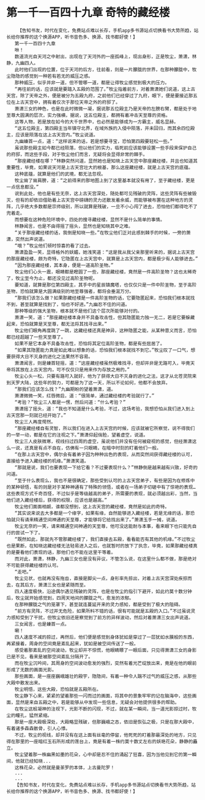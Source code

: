 # 第一千一百四十九章 奇特的藏经楼
        【告知书友，时代在变化，免费站点难以长存，手机app多书源站点切换看书大势所趋，站长给你推荐的这个换源APP，听书音色多、换源、找书都好使！】
       第一千一百四十九章
       咻！
       数道流光自天河之中射出，出现在了天河外的一座孤峰上，现出身形，正是牧尘，萧潇，林静，九幽四人。
       此时他们出现的位置，位于天河的后方，往前看，则是一片朦胧的世界，在那种朦胧中，牧尘隐隐的感觉到一种若有若无的威压之感。
       那种威压，似乎并非一道，但不管哪一道，都是让得牧尘感觉到极大的压力。
       “再往前的话，应该就是要踏入五殿的范围了。”牧尘指着前方，对着萧潇她们说道，这上古天宫，除了天帝之外，便是被分为五殿九府，之前他们已经穿过了九府，眼下，便是要接近那五位在上古天宫中，拥有着仅次于那位天帝之外的府邸了。
       萧潇三女的神色，也是在此时微微一凝，据说那五位殿主乃是天帝的左膀右臂，都是处于地至尊大圆满的层次，实力强横，据说，这五位殿主，都拥有着冲击天至尊的资格。
       这等人物，若是放在如今的大千世界中，也必然是能够成为一方霸主，威名显赫。
       “这五位殿主，第四殿主当年镇守北界，在域外族的入侵中陨落，并未回归，而其余四位殿主，应该是陨落在这上古天宫内。”牧尘说道。
       九幽螓首一点，道：“这样说来的话，若是想要寻宝，恐怕第四殿要轻松一些。”
       虽说那些殿主如今都已经陨落，但以他们的实力，临死前应该能够设置一些手段来保护自己的府邸，而这些手段，对于牧尘他们而言，无疑将会显得非常的棘手。
       “那座藏经楼在哪？”林静突然问道，显然她也是知晓上古天宫中那座藏经楼，并且也知道其重要性，毕竟，如果说天河是上古天宫壮大的根基，那么这座藏经楼，就是上古天宫的底蕴。
       这种底蕴，就算是他们的武境，都无法忽视。
       牧尘耸了耸肩膀，道：“之前得来的那地图上到了这里基本就没有用了，至于藏经楼，更是一点信息都没。”
       说到此处，他也是有些无奈，这上古天宫深处，随处都可见残破的灵阵，这些灵阵有些被毁灭，但有的却依旧借助着上古天宫中磅礴的灵力还散发着余威，而能够被布置在这种地方的灵阵，几乎绝大多数都是宗师级别，所以就算是残破，一旦不小心闯了进去，恐怕他们都得吃不了兜着走。
       而想要在这种危险环境中，四处的搜寻藏经楼，显然不是什么简单的事情。
       林静闻言，也是不由得摇了摇头，显然也是知晓其中之难。
       “关于那座藏经楼的话，我倒是知晓一些。”在牧尘他们正对此感到棘手的时候，一旁的萧潇，突然出声说道。
       “哦？”牧尘他们顿时惊喜的看了过去。
       萧潇盈盈一笑，显得格外的妖媚，她浅笑道：“这是我从我父亲那里听来的，据说上古天宫的那座藏经楼，颇为奇特，它隐匿在上古天宫中，就算是上古天宫内，都是极少有人能够进去。”
       “因为那座藏经楼，其本身，便是一道高阶圣物。”
       牧尘他们心头一震，眼睛都是瞪圆了一些，那座藏经楼，竟然是一件高阶圣物？这也太稀奇了，牧尘至今为止，都还没见过高阶圣物呢。
       要知道，就算是那位第四殿主，其手中的星辰镇魔塔，也仅仅只是一件中阶圣物，至于高阶圣物，恐怕就算是大圆满级别的地至尊强者，都将会垂涎万分。
       “那我们该怎么做？如果那藏经楼是一件高阶圣物的话，它要隐匿起来，恐怕我们根本就找不到，甚至就算是找到了，怕也不好进。”九幽忍不住的问道。
       那种等级的强大圣物，根本就不是他们这个层次所能够对付的。
       萧潇一笑，道：“那座藏经楼本身并不具备攻击性，但其隐匿能力独一无二，若是它要躲藏起来，恐怕就算是天至尊，都无法将其找寻出来。”
       牧尘他们眼角再度跳了一跳，这藏经楼还真是神异，这种隐匿之能，从某种意义而言，恐怕都已经超越了一些天至尊了。
       如果不是它本身不具备攻击性，恐怕将其定位高阶圣物，都是有些屈居了。
       “如果其隐匿能力真是如此难以想象的话，恐怕我们根本就找不到它。”牧尘叹了一口气，想要获得大日不灭身的进化之法果然不容易。
       萧潇闻言，则是螓首轻摇，道：“这座藏经楼虽然极难找寻，但却并非是无路可入，毕竟天帝将其放在上古天宫内，可不仅仅只是用来作为存放之用的。”
       牧尘心头一松，只要有路可入就好，他为了获得大日不灭身的进化之法，这才从北苍灵院来到天罗大陆，这些年的努力，可都是为了这一天，所以不论如何，他都不会放弃。
       “那我们应该怎么找？”九幽期盼的望着萧潇，道。
       萧潇微微一笑，红唇微启，道：“很简单，通过藏经楼的考验就行了。”
       “考验？”牧尘三人都是一愣，然后问道：“什么考验？”
       萧潇摇了摇头，道：“我也不知道是什么考验，不过，这场考验，我想恐怕从我们进入到上古天宫那一刻就已经开始了。”
       牧尘三人再度愕然。
       “那座藏经楼自有灵智，所以我们在进入上古天宫的时候，应该就被它所察觉，说不得我们的一举一动，都是在它的注视之下。”萧潇仰起俏脸，望着虚空，说道。
       牧尘三人皮肤微寒，视线扫过四周的虚空，虽说他们并没有任何被窥视的感觉，但经萧潇这么一说，还真是有点不自在，仿佛有一只眼睛，在暗中时刻的盯着他们一般。
       “在那上古天宫中，偶尔会有着弟子因为种种出色的表现，从而突然间获得藏经楼的认可，直接给予进入藏经楼的机缘。”萧潇笑道。
       “那就是说，我们也要表现一下给它看？不过要表现什么？”林静倒是越来越有兴致，好奇的问道。
       “至于什么表现么，我也不是很确定，那些受到认可的上古天宫弟子，有些是因为在修炼中的某种顿悟，有的则是对于某种神通有了特殊的领悟，或者在一场弟子切磋中有了惊艳的表现…这些表现方式千奇百怪，不过似乎是等级越高的弟子，所需要的表现，就必须越出彩，当然，当他们进入藏经楼后，获得的权限，应该也是越高。”
       牧尘他们面面相觑，谁都没想到，这上古天宫的藏经楼，竟然是如此的奇特。
       “其实说来说去大多都是一个缘字，如果有缘，自然能够进入藏经楼，若是无缘的话，那恐怕就只有请来精通空间神通的天至尊，才能够将它给找出来了。”萧潇玉手一摊，说道。
       牧尘无奈的一笑，请来精通空间神通的天至尊，他可没这能耐与本事，看来眼下也只能先自行的尝试一下了。
       “既然如此，那就先不管那藏经楼了，我们直接去五殿，看看能否有其他的机缘。”不过牧尘也是果断，在知晓这藏经楼无法轻易进入之后，也就暂时的放下了执念，毕竟，如果那藏经楼真的是要看他们表现的话，那他们也不能在这里干等着。
       而对此，萧潇，林静，九幽三女也是没有异议，不管怎么说，在这里什么都不做，那是绝对不可能获得藏经楼的认可。
       “走吧。”
       牧尘见状，也就再没有拖沓，直接是脚尖一点，身形率先掠出，对着上古天宫深处疾掠而去，在其后方，萧潇三女也是紧随而至。
       四人速度极快，沿途偶尔遇见残破的灵阵，也是在牧尘的指引下避开，如此约莫十数分钟后，牧尘就开始感觉到，四周天地间的朦胧之气，愈发的浓郁。
       在那种朦胧之气的笼罩下，甚至就连蔓延开来的灵力感知，都是受到了极大的阻碍。
       “前方有灵阵，不过并无危险，如果所料不错的话，很有可能就是五殿的入口。”不过虽说灵力感知受到了干扰，但牧尘依旧还是察觉到了前方的异样波动，然后对着萧潇三女出声说道。
       三女闻言，也是螓首一点。
       唰！
       四人速度不减的掠过，再然后，他们便是感觉到身体犹如是穿过了一层犹如水膜般的东西，再紧接着，周身的空间竟是紊乱起来，犹如是被空间传送了一般。
       感受着那紊乱的空间波动，牧尘却并不惊慌，他眼睛瞟了一眼后面，只见得萧潇三女的身影已是不见，看来是被那空间紊乱分隔开了。
       而在牧尘沉吟间，其周身的空间波动愈发的强烈，突然有着光芒绽放出来，竟是在他的眼前形成了无数的画面光影。
       那些画面，是一座座巍峨雄壮的殿宇，隐隐间，有着一种令人踹不过气的威压之感，从那些大殿中散发出来。
       牧尘明悟，这些大殿，恐怕就是五殿所在。
       牧尘静下心来，紧紧的望着那些一闪而过的画面，将其中的景象牢牢的记在脑海中，这些画面，显然是来自五殿之中，若是能够从中发现一些信息，无疑会对他提供很多的帮助。
       在牧尘这般凝神的注视下，光影不断的闪现，不过，就在某一瞬间，当一道光影掠过时，牧尘的瞳孔，猛然紧缩。
       那是一座大殿极深处，大殿略显残破，但那巍峨之态，依旧是恢弘之极，只是在那大殿中，有着诸多森森骸骨，引人心悸。
       不过，牧尘的视线，却并没有在这上面有丝毫的停留，他死死的盯着那最深处的地方，只见得在那里的一座暗红玉石所形成的莲台上，竟是有着一株约莫十数丈左右的妖艳花朵，静静的矗立。
       牧尘望着那一株幽黑如墨的花朵，心中却是忍不住的涌起了狂喜，因为当他见到它的第一瞬间，他就已经知晓...
       这株花朵，必然就是曼荼罗的本体，上古曼陀罗！
       ...
       ...
       【告知书友，时代在变化，免费站点难以长存，手机app多书源站点切换看书大势所趋，站长给你推荐的这个换源APP，听书音色多、换源、找书都好使！】